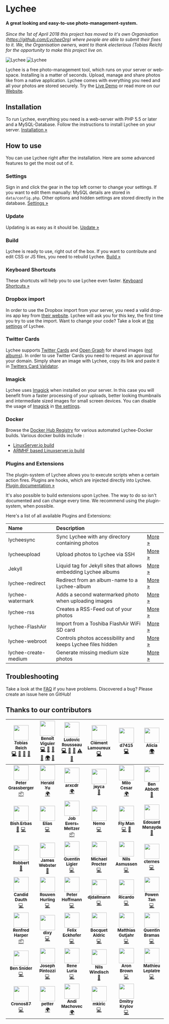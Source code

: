 # Lychee

#### A great looking and easy-to-use photo-management-system.

*Since the 1st of April 2018 this project has moved to it's own Organisation (https://github.com/LycheeOrg) where people are able to submit their fixes to it. We, the Organisation owners, want to thank electerious (Tobias Reich) for the opportunity to make this project live on.*

![Lychee](https://camo.githubusercontent.com/b9010f02c634219795950e034f511f4cf4af5c60/68747470733a2f2f732e656c6563746572696f75732e636f6d2f696d616765732f6c79636865652f312e6a706567)
![Lychee](https://camo.githubusercontent.com/5484591f0b15b6ba27d4845b292cc5d3a988b3b9/68747470733a2f2f732e656c6563746572696f75732e636f6d2f696d616765732f6c79636865652f322e6a706567)

Lychee is a free photo-management tool, which runs on your server or web-space. Installing is a matter of seconds. Upload, manage and share photos like from a native application. Lychee comes with everything you need and all your photos are stored securely. Try the [Live Demo](https://ld.electerious.com) or read more on our [Website](https://LycheeOrg.github.io).

## Installation

To run Lychee, everything you need is a web-server with PHP 5.5 or later and a MySQL-Database. Follow the instructions to install Lychee on your server. [Installation &#187;](https://github.com/LycheeOrg/Lychee/wiki/Installation)

## How to use

You can use Lychee right after the installation. Here are some advanced features to get the most out of it.

### Settings

Sign in and click the gear in the top left corner to change your settings. If you want to edit them manually: MySQL details are stored in `data/config.php`. Other options and hidden settings are stored directly in the database. [Settings &#187;](https://github.com/LycheeOrg/Lychee/wiki/Settings)

### Update

Updating is as easy as it should be.  [Update &#187;](https://github.com/LycheeOrg/Lychee/wiki/Update)

### Build

Lychee is ready to use, right out of the box. If you want to contribute and edit CSS or JS files, you need to rebuild Lychee. [Build &#187;](https://github.com/LycheeOrg/Lychee/wiki/Build)

### Keyboard Shortcuts

These shortcuts will help you to use Lychee even faster. [Keyboard Shortcuts &#187;](https://github.com/LycheeOrg/Lychee/wiki/Keyboard%20Shortcuts)

### Dropbox import

In order to use the Dropbox import from your server, you need a valid drop-ins app key from [their website](https://www.dropbox.com/developers/apps/create). Lychee will ask you for this key, the first time you try to use the import. Want to change your code? Take a look at [the settings](https://github.com/LycheeOrg/Lychee/wiki/Settings) of Lychee.

### Twitter Cards

Lychee supports [Twitter Cards](https://dev.twitter.com/docs/cards) and [Open Graph](http://opengraphprotocol.org) for shared images ([not albums](https://github.com/electerious/Lychee/issues/384)). In order to use Twitter Cards you need to request an approval for your domain. Simply share an image with Lychee, copy its link and paste it in [Twitters Card Validator](https://dev.twitter.com/docs/cards/validation/validator).

### Imagick

Lychee uses [Imagick](https://www.imagemagick.org) when installed on your server. In this case you will benefit from a faster processing of your uploads, better looking thumbnails and intermediate sized images for small screen devices. You can disable the usage of [Imagick](https://www.imagemagick.org) in [the settings](https://github.com/LycheeOrg/Lychee/wiki/Settings).

### Docker

Browse the [Docker Hub Registry](https://hub.docker.com/r/) for various automated Lychee-Docker builds.
Various docker builds include :
- [LinuxServer.io build](https://hub.docker.com/r/linuxserver/lychee/)
- [ARMHF based Linuxserver.io build](https://hub.docker.com/r/lsioarmhf/lychee/)

### Plugins and Extensions

The plugin-system of Lychee allows you to execute scripts when a certain action fires. Plugins are hooks, which are injected directly into Lychee. [Plugin documentation &#187;](https://github.com/LycheeOrg/Lychee/wiki/Plugins)

It's also possible to build extensions upon Lychee. The way to do so isn't documented and can change every time. We recommend using the plugin-system, when possible.

Here's a list of all available Plugins and Extensions:

| Name | Description | |
|:-----------|:------------|:------------|
| lycheesync | Sync Lychee with any directory containing photos | [More &#187;](https://github.com/GustavePate/lycheesync) |
| lycheeupload | Upload photos to Lychee via SSH | [More &#187;](https://github.com/r0x0r/lycheeupload) |
| Jekyll | Liquid tag for Jekyll sites that allows embedding Lychee albums | [More &#187;](https://gist.github.com/tobru/9171700) |
| lychee-redirect | Redirect from an album-name to a Lychee-album | [More &#187;](https://github.com/electerious/lychee-redirect) |
| lychee-watermark | Adds a second watermarked photo when uploading images | [More &#187;](https://github.com/electerious/lychee-watermark) |
| lychee-rss | Creates a RSS-Feed out of your photos | [More &#187;](https://github.com/cternes/Lychee-RSS) |
| lychee-FlashAir | Import from a Toshiba FlashAir WiFi SD card | [More &#187;](https://github.com/mhp/Lychee-FlashAir) |
| lychee-webroot | Controls photos accessibility and keeps Lychee files hidden | [More &#187;](https://github.com/Bramas/lychee-webroot) |
| lychee-create-medium | Generate missing medium size photos | [More &#187;](https://github.com/Bramas/lychee-create-medium) |

## Troubleshooting

Take a look at the [FAQ](https://github.com/LycheeOrg/Lychee/wiki/FAQ) if you have problems. Discovered a bug? Please create an issue here on GitHub!


## Thanks to our contributors

<!-- ALL-CONTRIBUTORS-LIST:START - Do not remove or modify this section -->
<!-- prettier-ignore -->
| [<img src="https://avatars1.githubusercontent.com/u/499088?v=4" width="48px;"/><br /><sub><b>Tobias Reich</b></sub>](http://electerious.com)<br />[💻](https://github.com/LycheeOrg/Lychee/commits?author=electerious "Code") [📖](https://github.com/LycheeOrg/Lychee/commits?author=electerious "Documentation") [🐛](https://github.com/LycheeOrg/Lychee/issues?q=author%3Aelecterious "Bug reports") [🎨](#design-electerious "Design") | [<img src="https://avatars3.githubusercontent.com/u/627094?v=4" width="48px;"/><br /><sub><b>Benoît Viguier</b></sub>](https://github.com/ildyria)<br />[💻](https://github.com/LycheeOrg/Lychee/commits?author=ildyria "Code") [🐛](https://github.com/LycheeOrg/Lychee/issues?q=author%3Aildyria "Bug reports") [🎨](#design-ildyria "Design") [📖](https://github.com/LycheeOrg/Lychee/commits?author=ildyria "Documentation") [🌍](#translation-ildyria "Translation") [👀](#review-ildyria "Reviewed Pull Requests") | [<img src="https://avatars1.githubusercontent.com/u/398496?v=4" width="48px;"/><br /><sub><b>Ludovic Rousseau</b></sub>](http://ludovicrousseau.blogspot.com/)<br />[💻](https://github.com/LycheeOrg/Lychee/commits?author=LudovicRousseau "Code") [🐛](https://github.com/LycheeOrg/Lychee/issues?q=author%3ALudovicRousseau "Bug reports") [📖](https://github.com/LycheeOrg/Lychee/commits?author=LudovicRousseau "Documentation") [⚠️](https://github.com/LycheeOrg/Lychee/commits?author=LudovicRousseau "Tests") [👀](#review-LudovicRousseau "Reviewed Pull Requests") | [<img src="https://avatars2.githubusercontent.com/u/2447419?v=4" width="48px;"/><br /><sub><b>Clément Lamoureux</b></sub>](http://www.clementlamoureux.fr)<br />[💻](https://github.com/LycheeOrg/Lychee/commits?author=clementlamoureux "Code") | [<img src="https://avatars3.githubusercontent.com/u/1611702?v=4" width="48px;"/><br /><sub><b>d7415</b></sub>](https://github.com/d7415)<br />[💻](https://github.com/LycheeOrg/Lychee/commits?author=d7415 "Code") | [<img src="https://avatars1.githubusercontent.com/u/43773363?v=4" width="48px;"/><br /><sub><b>Alicia</b></sub>](https://github.com/deatheguard)<br />[🌍](#translation-deatheguard "Translation") |
| :---: | :---: | :---: | :---: | :---: | :---: |
| [<img src="https://avatars0.githubusercontent.com/u/666289?v=4" width="48px;"/><br /><sub><b>Peter Grassberger</b></sub>](http://petergrassberger.com)<br />[📦](#platform-PeterTheOne "Packaging/porting to new platform") | [<img src="https://avatars2.githubusercontent.com/u/3388604?v=4" width="48px;"/><br /><sub><b>Herald Yu</b></sub>](https://twitter.com/herald_yu)<br />[🌍](#translation-yuhr123 "Translation") | [<img src="https://avatars0.githubusercontent.com/u/34399111?v=4" width="48px;"/><br /><sub><b>arxcdr</b></sub>](https://github.com/arxcdr)<br />[🌍](#translation-arxcdr "Translation") | [<img src="https://avatars0.githubusercontent.com/u/37297730?v=4" width="48px;"/><br /><sub><b>jeyca</b></sub>](https://github.com/jeyca)<br />[🐛](https://github.com/LycheeOrg/Lychee/issues?q=author%3Ajeyca "Bug reports") | [<img src="https://avatars2.githubusercontent.com/u/5261909?v=4" width="48px;"/><br /><sub><b>Milo Cesar</b></sub>](http://mcesar.nl)<br />[🌍](#translation-milo526 "Translation") | [<img src="https://avatars2.githubusercontent.com/u/2616473?v=4" width="48px;"/><br /><sub><b>Ben Abbott</b></sub>](https://github.com/benabbottnz)<br />[📖](https://github.com/LycheeOrg/Lychee/commits?author=benabbottnz "Documentation") |
| [<img src="https://avatars3.githubusercontent.com/u/42714627?v=4" width="48px;"/><br /><sub><b>Bish Erbas</b></sub>](https://github.com/bisherbas)<br />[🐛](https://github.com/LycheeOrg/Lychee/issues?q=author%3Abisherbas "Bug reports") [💻](https://github.com/LycheeOrg/Lychee/commits?author=bisherbas "Code") | [<img src="https://avatars1.githubusercontent.com/u/6170129?v=4" width="48px;"/><br /><sub><b>Elias</b></sub>](https://github.com/elias-fauser)<br />[💻](https://github.com/LycheeOrg/Lychee/commits?author=elias-fauser "Code") | [<img src="https://avatars2.githubusercontent.com/u/2380127?v=4" width="48px;"/><br /><sub><b>Job Evers‐Meltzer</b></sub>](https://github.com/jobevers)<br />[📦](#platform-jobevers "Packaging/porting to new platform") | [<img src="https://avatars3.githubusercontent.com/u/584253?v=4" width="48px;"/><br /><sub><b>Nemo</b></sub>](https://captnemo.in)<br />[💻](https://github.com/LycheeOrg/Lychee/commits?author=captn3m0 "Code") | [<img src="https://avatars2.githubusercontent.com/u/115279?v=4" width="48px;"/><br /><sub><b>Fly Man</b></sub>](https://github.com/fly-man-)<br />[💻](https://github.com/LycheeOrg/Lychee/commits?author=fly-man- "Code") [📖](https://github.com/LycheeOrg/Lychee/commits?author=fly-man- "Documentation") | [<img src="https://avatars0.githubusercontent.com/u/6023858?v=4" width="48px;"/><br /><sub><b>Edouard Menayde</b></sub>](https://edouardmenayde.fr)<br />[📖](https://github.com/LycheeOrg/Lychee/commits?author=edouardmenayde "Documentation") |
| [<img src="https://avatars3.githubusercontent.com/u/10846766?v=4" width="48px;"/><br /><sub><b>Robbert</b></sub>](https://www.robbertluit.be)<br />[📖](https://github.com/LycheeOrg/Lychee/commits?author=RobLui "Documentation") | [<img src="https://avatars1.githubusercontent.com/u/285469?v=4" width="48px;"/><br /><sub><b>James Webster</b></sub>](https://github.com/jimmcslim)<br />[📖](https://github.com/LycheeOrg/Lychee/commits?author=jimmcslim "Documentation") | [<img src="https://avatars3.githubusercontent.com/u/3299399?v=4" width="48px;"/><br /><sub><b>Quentin Ligier</b></sub>](http://www.qligier.ch)<br />[💻](https://github.com/LycheeOrg/Lychee/commits?author=qligier "Code") | [<img src="https://avatars1.githubusercontent.com/u/5925?v=4" width="48px;"/><br /><sub><b>Michael Procter</b></sub>](https://github.com/mhp)<br />[💻](https://github.com/LycheeOrg/Lychee/commits?author=mhp "Code") | [<img src="https://avatars3.githubusercontent.com/u/185603?v=4" width="48px;"/><br /><sub><b>Nils Asmussen</b></sub>](http://www.script-solution.de)<br />[💻](https://github.com/LycheeOrg/Lychee/commits?author=hrniels "Code") | [<img src="https://avatars3.githubusercontent.com/u/928198?v=4" width="48px;"/><br /><sub><b>cternes</b></sub>](https://github.com/cternes)<br />[💻](https://github.com/LycheeOrg/Lychee/commits?author=cternes "Code") |
| [<img src="https://avatars3.githubusercontent.com/u/1801792?v=4" width="48px;"/><br /><sub><b>Candid Dauth</b></sub>](https://github.com/cdauth)<br />[💻](https://github.com/LycheeOrg/Lychee/commits?author=cdauth "Code") | [<img src="https://avatars2.githubusercontent.com/u/840655?v=4" width="48px;"/><br /><sub><b>Rouven Hurling</b></sub>](https://rhurling.de)<br />[💻](https://github.com/LycheeOrg/Lychee/commits?author=rhurling "Code") | [<img src="https://avatars2.githubusercontent.com/u/432592?v=4" width="48px;"/><br /><sub><b>Peter Hoffmann</b></sub>](http://hoffmanns-eck.blogspot.com/)<br />[💻](https://github.com/LycheeOrg/Lychee/commits?author=HoffmannP "Code") | [<img src="https://avatars1.githubusercontent.com/u/7385812?v=4" width="48px;"/><br /><sub><b>djdallmann</b></sub>](https://github.com/djdallmann)<br />[💻](https://github.com/LycheeOrg/Lychee/commits?author=djdallmann "Code") | [<img src="https://avatars0.githubusercontent.com/u/771836?v=4" width="48px;"/><br /><sub><b>Ricardo</b></sub>](https://github.com/bb-Ricardo)<br />[💻](https://github.com/LycheeOrg/Lychee/commits?author=bb-Ricardo "Code") | [<img src="https://avatars3.githubusercontent.com/u/168433?v=4" width="48px;"/><br /><sub><b>Powen Tan</b></sub>](https://github.com/powentan)<br />[💻](https://github.com/LycheeOrg/Lychee/commits?author=powentan "Code") |
| [<img src="https://avatars0.githubusercontent.com/u/3800339?v=4" width="48px;"/><br /><sub><b>Renfred Harper</b></sub>](http://renf.red)<br />[📦](#platform-renfredxh "Packaging/porting to new platform") | [<img src="https://avatars1.githubusercontent.com/u/1023798?v=4" width="48px;"/><br /><sub><b>dixy</b></sub>](https://github.com/dixy)<br />[💻](https://github.com/LycheeOrg/Lychee/commits?author=dixy "Code") | [<img src="https://avatars2.githubusercontent.com/u/719105?v=4" width="48px;"/><br /><sub><b>Felix Eckhofer</b></sub>](https://tribut.de)<br />[💻](https://github.com/LycheeOrg/Lychee/commits?author=tribut "Code") | [<img src="https://avatars0.githubusercontent.com/u/591411?v=4" width="48px;"/><br /><sub><b>Bocquet Aldric</b></sub>](https://github.com/karlak)<br />[💻](https://github.com/LycheeOrg/Lychee/commits?author=karlak "Code") | [<img src="https://avatars3.githubusercontent.com/u/68414?v=4" width="48px;"/><br /><sub><b>Matthias Gutjahr</b></sub>](https://matthias-gutjahr.de)<br />[💻](https://github.com/LycheeOrg/Lychee/commits?author=mattsches "Code") | [<img src="https://avatars2.githubusercontent.com/u/835068?v=4" width="48px;"/><br /><sub><b>Quentin Bramas</b></sub>](http://bramas.fr)<br />[💻](https://github.com/LycheeOrg/Lychee/commits?author=Bramas "Code") |
| [<img src="https://avatars2.githubusercontent.com/u/57701?v=4" width="48px;"/><br /><sub><b>Ben Snider</b></sub>](http://www.bensnider.com/)<br />[💻](https://github.com/LycheeOrg/Lychee/commits?author=stupergenius "Code") | [<img src="https://avatars1.githubusercontent.com/u/39943?v=4" width="48px;"/><br /><sub><b>Joseph Pintozzi</b></sub>](http://pintozzi.com)<br />[💻](https://github.com/LycheeOrg/Lychee/commits?author=pyro2927 "Code") | [<img src="https://avatars3.githubusercontent.com/u/1652160?v=4" width="48px;"/><br /><sub><b>Rene Luria</b></sub>](https://github.com/reneluria)<br />[💻](https://github.com/LycheeOrg/Lychee/commits?author=reneluria "Code") | [<img src="https://avatars3.githubusercontent.com/u/914680?v=4" width="48px;"/><br /><sub><b>Nils Windisch</b></sub>](https://nilswindisch.de)<br />[📖](https://github.com/LycheeOrg/Lychee/commits?author=nilswindisch "Documentation") | [<img src="https://avatars1.githubusercontent.com/u/6484397?v=4" width="48px;"/><br /><sub><b>Aron Brown</b></sub>](http://www.birdwingfx.com)<br />[💻](https://github.com/LycheeOrg/Lychee/commits?author=birdwing "Code") | [<img src="https://avatars2.githubusercontent.com/u/546692?v=4" width="48px;"/><br /><sub><b>Mathieu Leplatre</b></sub>](http://mathieu-leplatre.info)<br />[💻](https://github.com/LycheeOrg/Lychee/commits?author=leplatrem "Code") |
| [<img src="https://avatars1.githubusercontent.com/u/1923206?v=4" width="48px;"/><br /><sub><b>Cronos87</b></sub>](https://github.com/Cronos87)<br />[💻](https://github.com/LycheeOrg/Lychee/commits?author=Cronos87 "Code") | [<img src="https://avatars3.githubusercontent.com/u/2619582?v=4" width="48px;"/><br /><sub><b>petter</b></sub>](https://github.com/expiredemulsion)<br />[🌍](#translation-expiredemulsion "Translation") | [<img src="https://avatars2.githubusercontent.com/u/26166277?v=4" width="48px;"/><br /><sub><b>Andi Machovec</b></sub>](https://github.com/andimachovec)<br />[🌍](#translation-andimachovec "Translation") | [<img src="https://avatars2.githubusercontent.com/u/2616406?v=4" width="48px;"/><br /><sub><b>mkiric</b></sub>](https://github.com/mkiric)<br />[💻](https://github.com/LycheeOrg/Lychee/commits?author=mkiric "Code") | [<img src="https://avatars1.githubusercontent.com/u/8767374?v=4" width="48px;"/><br /><sub><b>Dmitry Krylov</b></sub>](https://github.com/pentabion)<br />[💻](https://github.com/LycheeOrg/Lychee/commits?author=pentabion "Code") |
<!-- ALL-CONTRIBUTORS-LIST:END -->
